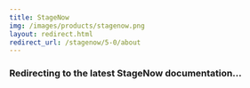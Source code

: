 ```yaml
---
title: StageNow
img: /images/products/stagenow.png
layout: redirect.html
redirect_url: /stagenow/5-0/about
---
```


### Redirecting to the latest StageNow documentation...
